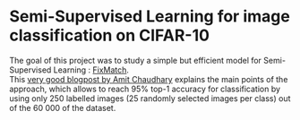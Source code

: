 # Semi-Supervised Learning for image classification on CIFAR-10

The goal of this project was to study a simple but efficient model for Semi-Supervised Learning : [FixMatch](https://arxiv.org/pdf/2001.07685.pdf). <br>
This [very good blogpost by Amit Chaudhary](https://amitness.com/2020/03/fixmatch-semi-supervised/) explains the main points of the approach, which allows to reach 95% top-1 accuracy for classification by using only 250 labelled images (25 randomly selected images per class) out of the 60 000 of the dataset.
